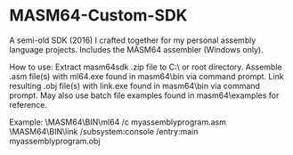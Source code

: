 # MASM64-Custom-SDK
A semi-old SDK (2016) I crafted together for my personal assembly language projects. Includes the MASM64 assembler (Windows only).

How to use:
  Extract masm64sdk .zip file to C:\ or root directory.
  Assemble .asm file(s) with ml64.exe found in masm64\bin via command prompt.
  Link resulting .obj file(s) with link.exe found in masm64\bin via command prompt.
  May also use batch file examples found in masm64\examples for reference.

Example:
  \MASM64\BIN\ml64 /c myassemblyprogram.asm
  \MASM64\BIN\link /subsystem:console /entry:main myassemblyprogram.obj
